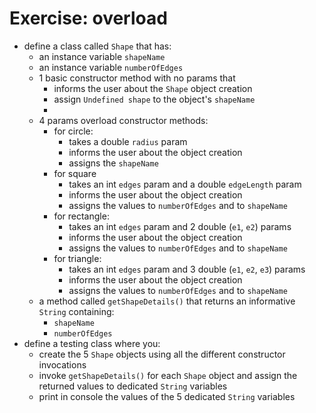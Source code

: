 # Exercise: overload
* define a class called `Shape` that has:
  * an instance variable `shapeName`
  * an instance variable `numberOfEdges`
  * 1 basic constructor method with no params that
    * informs the user about the `Shape` object creation
    * assign `Undefined shape` to the object's `shapeName`
    * 
  * 4 params overload constructor methods:
    * for circle:
      * takes a double `radius` param
      * informs the user about the object creation
      * assigns the `shapeName`
    * for square
      * takes an int `edges` param and a double `edgeLength` param
      * informs the user about the object creation
      * assigns the values to `numberOfEdges` and to `shapeName`
    * for rectangle:
      * takes an int `edges` param and 2 double (`e1`, `e2`) params
      * informs the user about the object creation
      * assigns the values to `numberOfEdges` and to `shapeName`
    * for triangle:
      * takes an int `edges` param and 3 double (`e1`, `e2`, `e3`) params
      * informs the user about the object creation
      * assigns the values to `numberOfEdges` and to `shapeName`
  * a method called `getShapeDetails()` that returns an informative `String` containing:
    * `shapeName`
    * `numberOfEdges`
* define a testing class where you:
  * create the 5 `Shape` objects using all the different constructor invocations
  * invoke `getShapeDetails()` for each `Shape` object and assign the returned values to dedicated `String` variables
  * print in console the values of the 5 dedicated `String` variables
